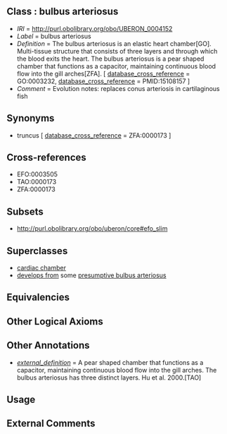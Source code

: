 
## Class : bulbus arteriosus

 * *IRI* = http://purl.obolibrary.org/obo/UBERON_0004152
 * *Label* = bulbus arteriosus
 * *Definition* = The bulbus arteriosus is an elastic heart chamber[GO]. Multi-tissue structure that consists of three layers and through which the blood exits the heart. The bulbus arteriosus is a pear shaped chamber that functions as a capacitor, maintaining continuous blood flow into the gill arches[ZFA]. [ [database_cross_reference](../../ef/oboInOwl#hasDbXref.md) = GO:0003232, [database_cross_reference](../../ef/oboInOwl#hasDbXref.md) = PMID:15108157 ]
 * *Comment* = Evolution notes: replaces conus arteriosis in cartilaginous fish

## Synonyms

 * truncus [ [database_cross_reference](../../ef/oboInOwl#hasDbXref.md) = ZFA:0000173 ]

## Cross-references

 * EFO:0003505
 * TAO:0000173
 * ZFA:0000173

## Subsets

 * http://purl.obolibrary.org/obo/uberon/core#efo_slim

## Superclasses

 * [cardiac chamber](../../UBERON/51/UBERON_0004151.md)
 * [develops from](../../RO/02/RO_0002202.md) some [presumptive bulbus arteriosus](../../UBERON/87/UBERON_0007287.md)

## Equivalencies


## Other Logical Axioms


## Other Annotations

 * *[external_definition](../../UBPROP/01/UBPROP_0000001.md)* = A pear shaped chamber that functions as a capacitor, maintaining continuous blood flow into the gill arches. The bulbus arteriosus has three distinct layers. Hu et al. 2000.[TAO]

## Usage


## External Comments

